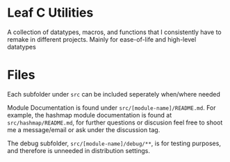 # Leaf C Utilities
A collection of datatypes, macros, and functions that I consistently have to remake in different projects. Mainly for ease-of-life and high-level datatypes

# Files
Each subfolder under `src` can be included seperately when/where needed

Module Documentation is found under `src/[module-name]/README.md`. For example, the hashmap module documentation is found at `src/hashmap/README.md`, for further questions or discusion feel free to shoot me a message/email or ask under the discussion tag.

The debug subfolder, `src/[module-name]/debug/**`, is for testing purposes, and therefore is unneeded in distribution settings.